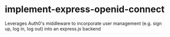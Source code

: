 # implement-express-openid-connect
Leverages Auth0's middleware to incorporate user management (e.g. sign up, log in, log out) into an express.js backend
